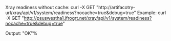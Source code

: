 Xray readiness without cache:
curl  -X GET "http://artifacotry-url/xray/api/v1/system/readiness?nocache=true&debug=true"
Example:
curl  -X GET "http://psuswestha1.jfrogrt.net/xray/api/v1/system/readiness?nocache=true&debug=true"

Output:
"OK"%
